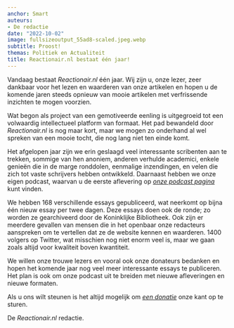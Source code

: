 ```yaml
---
anchor: Smart
auteurs:
- De redactie
date: "2022-10-02"
image: fullsizeoutput_55ad8-scaled.jpeg.webp
subtitle: Proost!
themas: Politiek en Actualiteit
title: Reactionair.nl bestaat één jaar!
---
```

Vandaag bestaat *Reactionair.nl* één jaar. Wij zijn u, onze lezer, zeer dankbaar voor het lezen en waarderen van onze artikelen en hopen u de komende jaren steeds opnieuw van mooie artikelen met verfrissende inzichten te mogen voorzien.

Wat begon als project van een gemotiveerde eenling is uitgegroeid tot een 
volwaardig intellectueel platform van formaat. Het pad bewandeld door 
*Reactionair.nl* is nog maar kort, maar we mogen zo onderhand al wel spreken 
van een mooie tocht, die nog lang niet ten einde komt.

Het afgelopen jaar zijn we erin geslaagd veel interessante scribenten aan te trekken, sommige van hen anoniem, anderen verhulde academici, enkele genieën die in de marge ronddolen, eenmalige inzendingen, en velen die zich tot vaste schrijvers hebben ontwikkeld. Daarnaast hebben we onze eigen podcast, waarvan u de eerste aflevering op *[onze podcast pagina](https://reactionair.nl/boekencast/)* kunt vinden.

We hebben 168 verschillende essays gepubliceerd, wat neerkomt op bijna één nieuw essay per twee dagen. Deze essays doen ook de ronde; zo worden ze gearchiveerd door de Koninklijke Bibliotheek. Ook zijn er meerdere gevallen van mensen die in het openbaar onze redacteurs aanspreken om te vertellen dat ze de website kennen en waarderen. 1400 volgers op Twitter, wat misschien nog niet enorm veel is, maar we gaan zoals altijd voor kwaliteit boven kwantiteit.

We willen onze trouwe lezers en vooral ook onze donateurs bedanken en hopen het komende jaar nog veel meer interessante essays te publiceren. Het plan is ook om onze podcast uit te breiden met nieuwe afleveringen en nieuwe formaten.

Als u ons wilt steunen is het altijd mogelijk om *[een donatie](https://reactionair.nl/doneren/)* onze kant op te sturen.

De *Reactionair.nl* redactie.